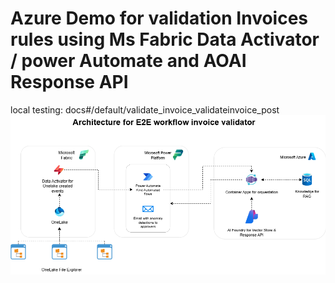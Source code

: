 # Azure Demo for validation Invoices rules using Ms Fabric Data Activator / power Automate and AOAI Response API
local testing: docs#/default/validate_invoice_validateinvoice_post
![Architecture](docs/GeneralArchitecture.png)
